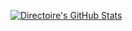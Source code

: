 [![Directoire's GitHub Stats](https://github-readme-stats.vercel.app/api?username=directoire&count_private=true&theme=tokyonight)](https://github.com/anuraghazra/github-readme-stats)
